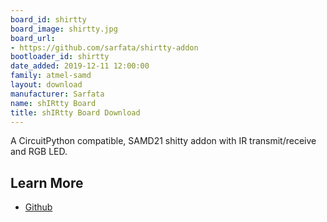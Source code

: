 ```yaml
---
board_id: shirtty
board_image: shirtty.jpg
board_url:
- https://github.com/sarfata/shirtty-addon
bootloader_id: shirtty
date_added: 2019-12-11 12:00:00
family: atmel-samd
layout: download
manufacturer: Sarfata
name: shIRtty Board
title: shIRtty Board Download
---
```


A CircuitPython compatible, SAMD21 shitty addon with IR transmit/receive and RGB LED.

## Learn More
* [Github](https://github.com/sarfata/shirtty-addon)
